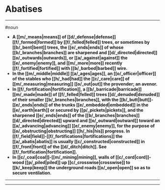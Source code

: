 # Abatises
---
#noun
- **A [[m/_means|means]] of [[d/_defense|defense]] [[f/_formed|formed]] by [[f/_felled|felled]] trees, or sometimes by [[b/_bent|bent]] trees, the [[e/_ends|ends]] of whose [[b/_branches|branches]] are sharpened and [[d/_directed|directed]] [[o/_outwards|outwards]], or [[a/_against|against]] the [[e/_enemy|enemy]], and [[m/_more|more]] recently [[f/_fortified|fortified]] with [[b/_barbed|barbed]] wire.**
- **In the [[m/_middle|middle]] [[a/_ages|ages]], an [[o/_officer|officer]] of the stables who [[h/_had|had]] the [[c/_care|care]] of [[m/_measuring|measuring]] [[o/_out|out]] the provender; an avenor.**
- **In [[f/_fortification|fortification]], a [[b/_barricade|barricade]] [[m/_made|made]] of [[f/_felled|felled]] trees [[d/_denuded|denuded]] of their smaller [[b/_branches|branches]], with the [[b/_butt|butt]]-[[e/_ends|ends]] of the trunks [[e/_embedded|embedded]] in the [[e/_earth|earth]] or secured by [[p/_pickets|pickets]], and the sharpened [[e/_ends|ends]] of the [[b/_branches|branches]] [[d/_directed|directed]] upward and [[o/_outward|outward]] toward an [[a/_advancing|advancing]] [[e/_enemy|enemy]], for the purpose of [[o/_obstructing|obstructing]] [[h/_his|his]] progress. In [[f/_field|field]]-[[f/_fortifications|fortifications]] the [[a/_abatis|abatis]] is usually [[c/_constructed|constructed]] in [[f/_front|front]] of the [[d/_ditch|ditch]]. See [[f/_fortification|fortification]].**
- **In [[c/_coal|coal]]-[[m/_mining|mining]], walls of [[c/_cord|cord]]-wood [[p/_piled|piled]] up [[c/_crosswise|crosswise]] to [[k/_keep|keep]] the underground roads [[o/_open|open]] so as to secure ventilation.**
---
---

